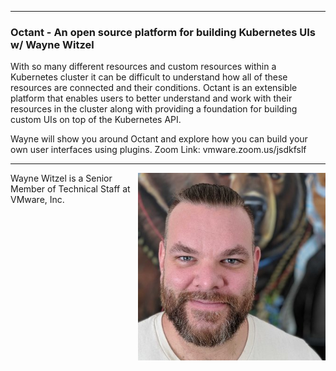 <style>
  .wrapper {margin-top:75px;}
  header {top:20px!important;
  .session-wrapper{border:1px solid #36373b; border-radius:5px; padding:20px; background-color:##D3D3D3;}
  
</style>
<hr/>

### **Octant - An open source platform for building Kubernetes UIs w/ Wayne Witzel**
<div class="session-wrapper">
With so many different resources and custom resources within a Kubernetes cluster it can be difficult to understand how all of these resources are connected and their conditions. Octant is an extensible platform that enables users to better understand and work with their resources in the cluster along with providing a foundation for building custom UIs on top of the Kubernetes API.

Wayne will show you around Octant and explore how you can build your own user interfaces using plugins.
Zoom Link: vmware.zoom.us/jsdkfslf
</div>

<hr/>
<img src="wayne_witzel.jpg" alt="Wayne Witzel" width="300" height="300" align="right">
    
<p>Wayne Witzel is a Senior Member of Technical Staff at VMware, Inc.</p>


